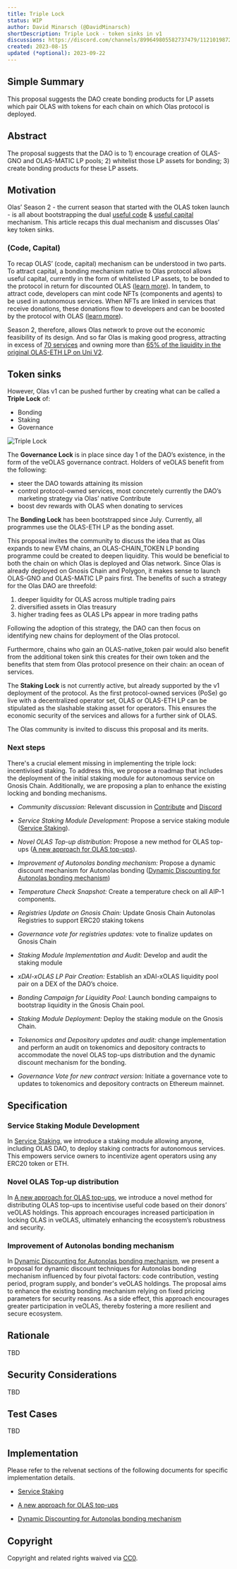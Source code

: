 ```yaml
---
title: Triple Lock
status: WIP
author: David Minarsch (@DavidMinarsch)
shortDescription: Triple Lock - token sinks in v1
discussions: https://discord.com/channels/899649805582737479/1121019872839729152 
created: 2023-08-15
updated (*optional): 2023-09-22
---
```


## Simple Summary

This proposal suggests the DAO create bonding products for LP assets which pair OLAS with tokens for each chain on which Olas protocol is deployed.

## Abstract

The proposal suggests that the DAO is to 1) encourage creation of OLAS-GNO and OLAS-MATIC LP pools; 2) whitelist those LP assets for bonding; 3) create bonding products for these LP assets.

## Motivation

Olas’ Season 2 - the current season that started with the OLAS token launch - is all about bootstrapping the dual [useful code](https://www.autonolas.network/blog/code-capital-attracting-code-via-developer-rewards) & [useful capital](https://www.autonolas.network/blog/code-capital-attracting-capital-via-bonding) mechanism. This article recaps this dual mechanism and discusses Olas’ key token sinks.

### (Code, Capital)

To recap OLAS’ (code, capital) mechanism can be understood in two parts. To attract capital, a bonding mechanism native to Olas protocol allows useful capital, currently in the form of whitelisted LP assets, to be bonded to the protocol in return for discounted OLAS ([learn more](https://www.autonolas.network/blog/code-capital-attracting-capital-via-bonding)). In tandem, to attract code, developers can mint code NFTs (components and agents) to be used in autonomous services. When NFTs are linked in services that receive donations, these donations flow to developers and can be boosted by the protocol with OLAS ([learn more](https://www.autonolas.network/blog/code-capital-attracting-code-via-developer-rewards)).

Season 2, therefore, allows Olas network to prove out the economic feasibility of its design. And so far Olas is making good progress, attracting in excess of [70 services](https://dune.com/adrian0x/autonolas-ecosystem-activity) and owning more than [65% of the liquidity in the original OLAS-ETH LP on Uni V2](https://v2.info.uniswap.org/pair/0x09d1d767edf8fa23a64c51fa559e0688e526812f).


## Token sinks

However, Olas v1 can be pushed further by creating what can be called a **Triple Lock** of:

- Bonding
- Staking
- Governance

![Triple Lock](../imgs/triple_lock.png?raw=true "Triple Lock")

The **Governance Lock** is in place since day 1 of the DAO’s existence, in the form of the veOLAS governance contract. Holders of veOLAS benefit from the following:

- steer the DAO towards attaining its mission
- control protocol-owned services, most concretely currently the DAO’s marketing strategy via Olas’ native Contribute
- boost dev rewards with OLAS when donating to services


The **Bonding Lock** has been bootstrapped since July. Currently, all programmes use the OLAS-ETH LP as the bonding asset. 

This proposal invites the community to discuss the idea that as Olas expands to new EVM chains, an OLAS-CHAIN_TOKEN LP bonding programme could be created to deepen liquidity. This would be beneficial to both the chain on which Olas is deployed and Olas network. Since Olas is already deployed on Gnosis Chain and Polygon, it makes sense to launch OLAS-GNO and OLAS-MATIC LP pairs first. The benefits of such a strategy for the Olas DAO are threefold:

1. deeper liquidity for OLAS across multiple trading pairs
2. diversified assets in Olas treasury
3. higher trading fees as OLAS LPs appear in more trading paths

Following the adoption of this strategy, the DAO can then focus on identifying new chains for deployment of the Olas protocol.

Furthermore, chains who gain an OLAS-native_token pair would also benefit from the additional token sink this creates for their own token and the benefits that stem from Olas protocol presence on their chain: an ocean of services.

The **Staking Lock** is not currently active, but already supported by the v1 deployment of the protocol. As the first protocol-owned services (PoSe) go live with a decentralized operator set, OLAS or OLAS-ETH LP can be stipulated as the slashable staking asset for operators. This ensures the economic security of the services and allows for a further sink of OLAS.

The Olas community is invited to discuss this proposal and its merits.

### Next steps

There's a crucial element missing in implementing the triple lock: incentivised staking. To address this, we propose a roadmap that includes the deployment of the initial staking module for autonomous service on Gnosis Chain. Additionally, we are proposing a plan to enhance the existing locking and bonding mechanisms. 

- *Community discussion:* Relevant discussion in [Contribute](https://contribute.olas.network) and [Discord](https://discord.com/channels/899649805582737479/1121019872839729152)

- *Service Staking Module Development:*  Propose a service staking module ([Service Staking](https://github.com/valory-xyz/autonolas-aip/blob/aip-1/docs/ServiceStaking.pdf)).

- *Novel OLAS Top-up distribution:* Propose a new method for OLAS top-ups ([A new approach for OLAS top-ups](https://github.com/valory-xyz/autonolas-aip/blob/aip-1/docs/ANewApproachForOLASTopUps.pdf)).

- *Improvement of Autonolas bonding mechanism:*  Propose a dynamic discount mechanism for Autonolas bonding ([Dynamic Discounting for Autonolas bonding mechanism](https://github.com/valory-xyz/autonolas-aip/blob/aip-1/docs/DynamicsDiscountFactor.pdf))

- *Temperature Check Snapshot:* Create a temperature check on all AIP-1 components.

- *Registries Update on Gnosis Chain:* Update Gnosis Chain Autonolas Registries to support ERC20 staking tokens 

- *Governance vote for registries updates:* vote to finalize updates on Gnosis Chain

- *Staking Module Implementation and Audit:* Develop and audit the staking module 

- *xDAI-xOLAS LP Pair Creation:* Establish an xDAI-xOLAS liquidity pool pair on a DEX of the DAO’s choice.

- *Bonding Campaign for Liquidity Pool:* Launch bonding campaigns to bootstrap liquidity in the Gnosis Chain pool.

- *Staking Module Deployment:* Deploy the staking module on the Gnosis Chain.

- *Tokenomics and Depository updates and audit:* change implementation and perform an audit on tokenomics and depository contracts to accommodate the novel OLAS top-ups distribution and the dynamic discount mechanism for the bonding.

- *Governance Vote for new contract version:* Initiate a governance vote to updates to tokenomics and depository contracts on Ethereum mainnet.

## Specification

### Service Staking Module Development
In [Service Staking](https://github.com/valory-xyz/autonolas-aip/blob/aip-1/docs/ServiceStaking.pdf), we introduce a staking module allowing anyone, including OLAS DAO, to deploy staking contracts for autonomous services. This empowers service owners to incentivize agent operators using any ERC20 token or ETH. 

### Novel OLAS Top-up distribution
In [A new approach for OLAS top-ups](https://github.com/valory-xyz/autonolas-aip/blob/aip-1/docs/ANewApproachForOLASTopUps.pdf), we introduce a novel method for distributing OLAS top-ups to incentivise useful code based on their donors’ veOLAS holdings. This approach encourages increased participation in locking OLAS in veOLAS, ultimately enhancing the ecosystem’s robustness and security.

### Improvement of Autonolas bonding mechanism
In [Dynamic Discounting for Autonolas bonding mechanism](https://github.com/valory-xyz/autonolas-aip/blob/aip-1/docs/DynamicsDiscountFactor.pdf), we present a proposal for dynamic discount techniques for Autonolas bonding mechanism influenced by four pivotal factors: code contribution, vesting period, program supply, and bonder's veOLAS holdings. The proposal aims to enhance the existing bonding mechanism relying on fixed pricing parameters for security reasons. As a side effect, this approach encourages greater participation in veOLAS, thereby fostering a more resilient and secure ecosystem.



## Rationale

TBD

## Security Considerations

TBD

## Test Cases

TBD

## Implementation
Please refer to the relvenat sections of the following documents for specific implementation details.

- [Service Staking](https://github.com/valory-xyz/autonolas-aip/blob/aip-1/docs/ServiceStaking.pdf)

- [A new approach for OLAS top-ups](https://github.com/valory-xyz/autonolas-aip/blob/aip-1/docs/ANewApproachForOLASTopUps.pdf)

- [Dynamic Discounting for Autonolas bonding mechanism](https://github.com/valory-xyz/autonolas-aip/blob/aip-1/docs/DynamicsDiscountFactor.pdf)

## Copyright

Copyright and related rights waived via [CC0](https://creativecommons.org/publicdomain/zero/1.0/).
